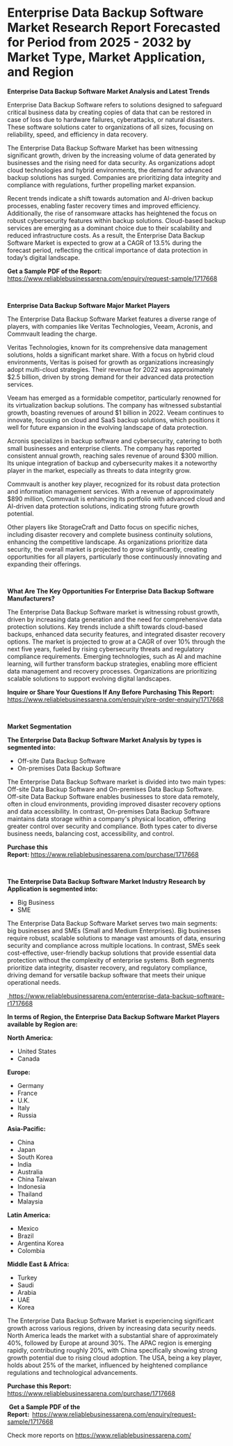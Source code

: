 <p><h1>Enterprise Data Backup Software Market Research Report Forecasted for Period from 2025 -  2032 by Market Type, Market Application, and Region</h1></p><p><strong>Enterprise Data Backup Software Market Analysis and Latest Trends</strong></p>
<p><p>Enterprise Data Backup Software refers to solutions designed to safeguard critical business data by creating copies of data that can be restored in case of loss due to hardware failures, cyberattacks, or natural disasters. These software solutions cater to organizations of all sizes, focusing on reliability, speed, and efficiency in data recovery.</p><p>The Enterprise Data Backup Software Market has been witnessing significant growth, driven by the increasing volume of data generated by businesses and the rising need for data security. As organizations adopt cloud technologies and hybrid environments, the demand for advanced backup solutions has surged. Companies are prioritizing data integrity and compliance with regulations, further propelling market expansion.</p><p>Recent trends indicate a shift towards automation and AI-driven backup processes, enabling faster recovery times and improved efficiency. Additionally, the rise of ransomware attacks has heightened the focus on robust cybersecurity features within backup solutions. Cloud-based backup services are emerging as a dominant choice due to their scalability and reduced infrastructure costs. As a result, the Enterprise Data Backup Software Market is expected to grow at a CAGR of 13.5% during the forecast period, reflecting the critical importance of data protection in today’s digital landscape.</p></p>
<p><strong>Get a Sample PDF of the Report:&nbsp;</strong> <a href="https://www.reliablebusinessarena.com/enquiry/request-sample/1717668?utm_campaign=3263&utm_medium=2&utm_source=Github&utm_content=ia&utm_term=09032025&utm_id=enterprise-data-backup-software">https://www.reliablebusinessarena.com/enquiry/request-sample/1717668</a></p>
<p>&nbsp;</p>
<p><strong>Enterprise Data Backup Software Major Market Players</strong></p>
<p><p>The Enterprise Data Backup Software Market features a diverse range of players, with companies like Veritas Technologies, Veeam, Acronis, and Commvault leading the charge. </p><p>Veritas Technologies, known for its comprehensive data management solutions, holds a significant market share. With a focus on hybrid cloud environments, Veritas is poised for growth as organizations increasingly adopt multi-cloud strategies. Their revenue for 2022 was approximately $2.5 billion, driven by strong demand for their advanced data protection services.</p><p>Veeam has emerged as a formidable competitor, particularly renowned for its virtualization backup solutions. The company has witnessed substantial growth, boasting revenues of around $1 billion in 2022. Veeam continues to innovate, focusing on cloud and SaaS backup solutions, which positions it well for future expansion in the evolving landscape of data protection.</p><p>Acronis specializes in backup software and cybersecurity, catering to both small businesses and enterprise clients. The company has reported consistent annual growth, reaching sales revenue of around $300 million. Its unique integration of backup and cybersecurity makes it a noteworthy player in the market, especially as threats to data integrity grow.</p><p>Commvault is another key player, recognized for its robust data protection and information management services. With a revenue of approximately $890 million, Commvault is enhancing its portfolio with advanced cloud and AI-driven data protection solutions, indicating strong future growth potential.</p><p>Other players like StorageCraft and Datto focus on specific niches, including disaster recovery and complete business continuity solutions, enhancing the competitive landscape. As organizations prioritize data security, the overall market is projected to grow significantly, creating opportunities for all players, particularly those continuously innovating and expanding their offerings.</p></p>
<p>&nbsp;</p>
<p><strong>What Are The Key Opportunities For Enterprise Data Backup Software Manufacturers?</strong></p>
<p><p>The Enterprise Data Backup Software market is witnessing robust growth, driven by increasing data generation and the need for comprehensive data protection solutions. Key trends include a shift towards cloud-based backups, enhanced data security features, and integrated disaster recovery options. The market is projected to grow at a CAGR of over 10% through the next five years, fueled by rising cybersecurity threats and regulatory compliance requirements. Emerging technologies, such as AI and machine learning, will further transform backup strategies, enabling more efficient data management and recovery processes. Organizations are prioritizing scalable solutions to support evolving digital landscapes.</p></p>
<p><strong>Inquire or Share Your Questions If Any Before Purchasing This Report:</strong> <a href="https://www.reliablebusinessarena.com/enquiry/pre-order-enquiry/1717668?utm_campaign=3263&utm_medium=2&utm_source=Github&utm_content=ia&utm_term=09032025&utm_id=enterprise-data-backup-software">https://www.reliablebusinessarena.com/enquiry/pre-order-enquiry/1717668</a></p>
<p>&nbsp;</p>
<p><strong>Market Segmentation</strong></p>
<p><strong>The Enterprise Data Backup Software Market Analysis by types is segmented into:</strong></p>
<p><ul><li>Off-site Data Backup Software</li><li>On-premises Data Backup Software</li></ul></p>
<p><p>The Enterprise Data Backup Software market is divided into two main types: Off-site Data Backup Software and On-premises Data Backup Software. Off-site Data Backup Software enables businesses to store data remotely, often in cloud environments, providing improved disaster recovery options and data accessibility. In contrast, On-premises Data Backup Software maintains data storage within a company's physical location, offering greater control over security and compliance. Both types cater to diverse business needs, balancing cost, accessibility, and control.</p></p>
<p><strong>Purchase this Report:&nbsp;</strong><a href="https://www.reliablebusinessarena.com/purchase/1717668?utm_campaign=3263&utm_medium=2&utm_source=Github&utm_content=ia&utm_term=09032025&utm_id=enterprise-data-backup-software">https://www.reliablebusinessarena.com/purchase/1717668</a></p>
<p>&nbsp;</p>
<p><strong>The Enterprise Data Backup Software Market Industry Research by Application is segmented into:</strong></p>
<p><ul><li>Big Business</li><li>SME</li></ul></p>
<p><p>The Enterprise Data Backup Software Market serves two main segments: big businesses and SMEs (Small and Medium Enterprises). Big businesses require robust, scalable solutions to manage vast amounts of data, ensuring security and compliance across multiple locations. In contrast, SMEs seek cost-effective, user-friendly backup solutions that provide essential data protection without the complexity of enterprise systems. Both segments prioritize data integrity, disaster recovery, and regulatory compliance, driving demand for versatile backup software that meets their unique operational needs.</p></p>
<p><a href="https://www.reliablebusinessarena.com/enterprise-data-backup-software-r1717668?utm_campaign=3263&utm_medium=2&utm_source=Github&utm_content=ia&utm_term=09032025&utm_id=enterprise-data-backup-software">&nbsp;https://www.reliablebusinessarena.com/enterprise-data-backup-software-r1717668</a></p>
<p><strong>In terms of Region, the Enterprise Data Backup Software Market Players available by Region are:</strong></p>
<p>
    <p> <strong> North America: </strong>
        <ul>
            <li>United States</li>
            <li>Canada</li>
        </ul>
        </p> 
    <p> <strong> Europe: </strong>
        <ul>
            <li>Germany</li>
            <li>France</li>
            <li>U.K.</li>
            <li>Italy</li>
            <li>Russia</li>
        </ul>
        </p> 
    <p> <strong> Asia-Pacific: </strong>
        <ul>
            <li>China</li>
            <li>Japan</li>
            <li>South Korea</li>
            <li>India</li>
            <li>Australia</li>
            <li>China Taiwan</li>
            <li>Indonesia</li>
            <li>Thailand</li>
            <li>Malaysia</li>
        </ul>
        </p> 
    <p> <strong> Latin America: </strong>
        <ul>
            <li>Mexico</li>
            <li>Brazil</li>
            <li>Argentina Korea</li>
            <li>Colombia</li>
        </ul>
        </p> 
    <p> <strong> Middle East & Africa: </strong>
        <ul>
            <li>Turkey</li>
            <li>Saudi</li>
            <li>Arabia</li>
            <li>UAE</li>
            <li>Korea</li>
        </ul>
    </p>
    </p>
<p><p>The Enterprise Data Backup Software Market is experiencing significant growth across various regions, driven by increasing data security needs. North America leads the market with a substantial share of approximately 40%, followed by Europe at around 30%. The APAC region is emerging rapidly, contributing roughly 20%, with China specifically showing strong growth potential due to rising cloud adoption. The USA, being a key player, holds about 25% of the market, influenced by heightened compliance regulations and technological advancements.</p></p>
<p><strong>Purchase this Report: </strong><a href="https://www.reliablebusinessarena.com/purchase/1717668?utm_campaign=3263&utm_medium=2&utm_source=Github&utm_content=ia&utm_term=09032025&utm_id=enterprise-data-backup-software">https://www.reliablebusinessarena.com/purchase/1717668</a></p>
<p>&nbsp;<strong>Get a Sample PDF of the Report:&nbsp;&nbsp;</strong><a href="https://www.reliablebusinessarena.com/enquiry/request-sample/1717668?utm_campaign=3263&utm_medium=2&utm_source=Github&utm_content=ia&utm_term=09032025&utm_id=enterprise-data-backup-software">https://www.reliablebusinessarena.com/enquiry/request-sample/1717668</a></p>
<p><strong></strong></p>
<p>Check more reports on <a href="https://www.reliablebusinessarena.com/?utm_campaign=3263&utm_medium=2&utm_source=Github&utm_content=ia&utm_term=09032025&utm_id=enterprise-data-backup-software">https://www.reliablebusinessarena.com/</a></p>